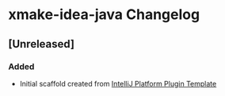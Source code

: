 <!-- Keep a Changelog guide -> https://keepachangelog.com -->

# xmake-idea-java Changelog

## [Unreleased]
### Added
- Initial scaffold created from [IntelliJ Platform Plugin Template](https://github.com/JetBrains/intellij-platform-plugin-template)
